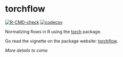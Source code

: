# torchflow

<!-- badges: start -->
[![R-CMD-check](https://github.com/mbertolacci/torchflow/actions/workflows/R-CMD-check.yaml/badge.svg)](https://github.com/mbertolacci/torchflow/actions/workflows/R-CMD-check.yaml)
[![codecov](https://codecov.io/github/mbertolacci/torchflow/graph/badge.svg?token=jdxZC03HWG)](https://codecov.io/github/mbertolacci/torchflow)
<!-- badges: end -->

Normalizing flows in R using the [torch](https://torch.mlverse.org/) package.

Go read the vignette on the package website: [torchflow](https://mbertolacci.github.io/torchflow/).

_More details to come_

